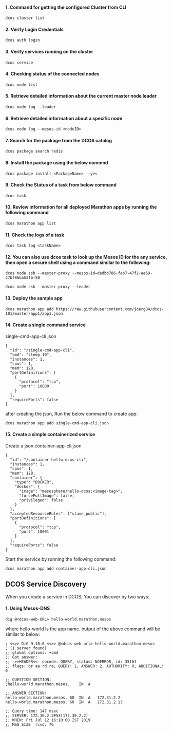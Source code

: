 #### 1. Command for getting the configured Cluster from CLI

```
dcos cluster list
```

#### 2. Verify Login Credentials
```
dcos auth login
```

#### 3. Verify services running on the cluster
```
dcos service
```

#### 4. Checking status of the connected nodes
```
dcos node list
```

#### 5. Retrieve detailed information about the current master node leader
```
dcos node log --leader
```
#### 6. Retrieve detailed information about a specific node
```
dcos node log --mesos-id <nodeID>
```

#### 7. Search for the package from the DCOS catalog
```
dcos package search redis
```
#### 8. Install the package using the below commnd
```
dcos package install <PackageName> --yes 
```
#### 9. Check the Status of a task from below command
```
dcos task
```
#### 10. Review information for all deployed Marathon apps by running the following command
```
dcos marathon app list
```
#### 11. Check the logs of a task
```
dcos task log <taskName>
```
#### 12. You can also use dcos task to look up the Mesos ID for the any service, then open a secure shell using a command similar to the following:
```
dcos node ssh --master-proxy --mesos-id=dedbb786-feb7-47f2-ae69-27bf86ba53fb-S0
```
```
dcos node ssh --master-proxy --leader
```

#### 13. Deploy the sample app
```
dcos marathon app add https://raw.githubusercontent.com/joerg84/dcos-101/master/app1/app1.json
```
#### 14. Create a single command service

single-cmd-app-cli.json
```
{
  "id": "/single-cmd-app-cli",
  "cmd": "sleep 10",
  "instances": 1,
  "cpus": 1,
  "mem": 128,
  "portDefinitions": [
    {
      "protocol": "tcp",
      "port": 10000
    }
  ],
  "requirePorts": false
}
```

after creating the json, Run the below command to create app:
```
dcos marathon app add single-cmd-app-cli.json
```

#### 15. Create a simple containerized service
Create a json container-app-cli.json

```
{
  "id": "/container-hello-dcos-cli",
  "instances": 1,
  "cpus": 1,
  "mem": 128,
  "container": {
    "type": "DOCKER",
    "docker": {
      "image": "mesosphere/hello-dcos:<image-tag>",
      "forcePullImage": false,
      "privileged": false
    }
  },
  "acceptedResourceRoles": ["slave_public"],
  "portDefinitions": [
    {
      "protocol": "tcp",
      "port": 10001
    }
  ],
  "requirePorts": false
}

```

Start the service by running the following command:

```
dcos marathon app add container-app-cli.json

```

## DCOS Service Discovery
When you create a service in DCOS, You can discover by two ways:

#### 1. Using Mesos-DNS
```
dig @<dcos-web-URL> hello-world.marathon.mesos
```
where hello-world is the app name.
output of the above command will be similar to below:

```
; <<>> DiG 9.10.6 <<>> @<dcos-web-url> hello-world.marathon.mesos
; (1 server found)
;; global options: +cmd
;; Got answer:
;; ->>HEADER<<- opcode: QUERY, status: NOERROR, id: 35161
;; flags: qr aa rd ra; QUERY: 1, ANSWER: 2, AUTHORITY: 0, ADDITIONAL: 0

;; QUESTION SECTION:
;hello-world.marathon.mesos.	IN	A

;; ANSWER SECTION:
hello-world.marathon.mesos. 60	IN	A	172.31.2.2
hello-world.marathon.mesos. 60	IN	A	172.31.2.13

;; Query time: 147 msec
;; SERVER: 172.30.2.2#53(172.30.2.2)
;; WHEN: Fri Jul 12 16:10:00 IST 2019
;; MSG SIZE  rcvd: 76
```


